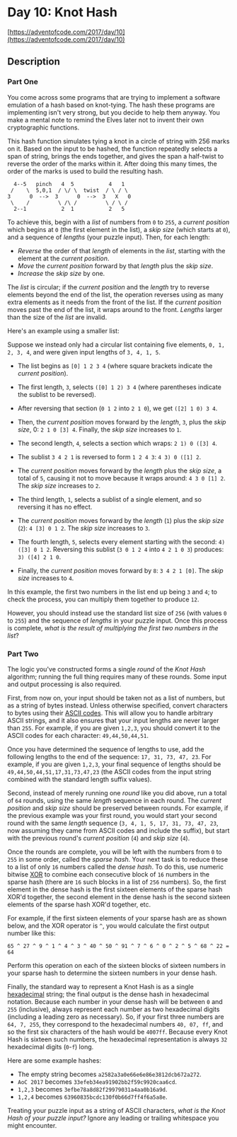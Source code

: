 # Day 10: Knot Hash

[https://adventofcode.com/2017/day/10](https://adventofcode.com/2017/day/10)

## Description

### Part One

You come across some programs that are trying to implement a software emulation of a hash based on knot-tying. The hash these programs are implementing isn't very strong, but you decide to help them anyway. You make a mental note to remind the Elves later not to <span title="NEW CRYPTOSYSTEM WHO DIS">invent their own cryptographic functions</span>.

This hash function simulates tying a knot in a circle of string with 256 marks on it. Based on the input to be hashed, the function repeatedly selects a span of string, brings the ends together, and gives the span a half-twist to reverse the order of the marks within it. After doing this many times, the order of the marks is used to build the resulting hash.

      4--5   pinch   4  5           4   1
     /    \  5,0,1  / \/ \  twist  / \ / \
    3      0  -->  3      0  -->  3   X   0
     \    /         \ /\ /         \ / \ /
      2--1           2  1           2   5
    

To achieve this, begin with a _list_ of numbers from `0` to `255`, a _current position_ which begins at `0` (the first element in the list), a _skip size_ (which starts at `0`), and a sequence of _lengths_ (your puzzle input). Then, for each length:

*   _Reverse_ the order of that _length_ of elements in the _list_, starting with the element at the _current position_.
*   _Move_ the _current position_ forward by that _length_ plus the _skip size_.
*   _Increase_ the _skip size_ by one.

The _list_ is circular; if the _current position_ and the _length_ try to reverse elements beyond the end of the list, the operation reverses using as many extra elements as it needs from the front of the list. If the _current position_ moves past the end of the list, it wraps around to the front. _Lengths_ larger than the size of the _list_ are invalid.

Here's an example using a smaller list:

Suppose we instead only had a circular list containing five elements, `0, 1, 2, 3, 4`, and were given input lengths of `3, 4, 1, 5`.

*   The list begins as `[0] 1 2 3 4` (where square brackets indicate the _current position_).
*   The first length, `3`, selects `([0] 1 2) 3 4` (where parentheses indicate the sublist to be reversed).
*   After reversing that section (`0 1 2` into `2 1 0`), we get `([2] 1 0) 3 4`.
*   Then, the _current position_ moves forward by the _length_, `3`, plus the _skip size_, 0: `2 1 0 [3] 4`. Finally, the _skip size_ increases to `1`.

*   The second length, `4`, selects a section which wraps: `2 1) 0 ([3] 4`.
*   The sublist `3 4 2 1` is reversed to form `1 2 4 3`: `4 3) 0 ([1] 2`.
*   The _current position_ moves forward by the _length_ plus the _skip size_, a total of `5`, causing it not to move because it wraps around: `4 3 0 [1] 2`. The _skip size_ increases to `2`.

*   The third length, `1`, selects a sublist of a single element, and so reversing it has no effect.
*   The _current position_ moves forward by the _length_ (`1`) plus the _skip size_ (`2`): `4 [3] 0 1 2`. The _skip size_ increases to `3`.

*   The fourth length, `5`, selects every element starting with the second: `4) ([3] 0 1 2`. Reversing this sublist (`3 0 1 2 4` into `4 2 1 0 3`) produces: `3) ([4] 2 1 0`.
*   Finally, the _current position_ moves forward by `8`: `3 4 2 1 [0]`. The _skip size_ increases to `4`.

In this example, the first two numbers in the list end up being `3` and `4`; to check the process, you can multiply them together to produce `12`.

However, you should instead use the standard list size of `256` (with values `0` to `255`) and the sequence of _lengths_ in your puzzle input. Once this process is complete, _what is the result of multiplying the first two numbers in the list_?

### Part Two

The logic you've constructed forms a single _round_ of the _Knot Hash_ algorithm; running the full thing requires many of these rounds. Some input and output processing is also required.

First, from now on, your input should be taken not as a list of numbers, but as a string of bytes instead. Unless otherwise specified, convert characters to bytes using their [ASCII codes](https://en.wikipedia.org/wiki/ASCII#Printable_characters). This will allow you to handle arbitrary ASCII strings, and it also ensures that your input lengths are never larger than `255`. For example, if you are given `1,2,3`, you should convert it to the ASCII codes for each character: `49,44,50,44,51`.

Once you have determined the sequence of lengths to use, add the following lengths to the end of the sequence: `17, 31, 73, 47, 23`. For example, if you are given `1,2,3`, your final sequence of lengths should be `49,44,50,44,51,17,31,73,47,23` (the ASCII codes from the input string combined with the standard length suffix values).

Second, instead of merely running one _round_ like you did above, run a total of `64` rounds, using the same _length_ sequence in each round. The _current position_ and _skip size_ should be preserved between rounds. For example, if the previous example was your first round, you would start your second round with the same _length_ sequence (`3, 4, 1, 5, 17, 31, 73, 47, 23`, now assuming they came from ASCII codes and include the suffix), but start with the previous round's _current position_ (`4`) and _skip size_ (`4`).

Once the rounds are complete, you will be left with the numbers from `0` to `255` in some order, called the _sparse hash_. Your next task is to reduce these to a list of only `16` numbers called the _dense hash_. To do this, use numeric bitwise [XOR](https://en.wikipedia.org/wiki/Bitwise_operation#XOR) to combine each consecutive block of `16` numbers in the sparse hash (there are `16` such blocks in a list of `256` numbers). So, the first element in the dense hash is the first sixteen elements of the sparse hash XOR'd together, the second element in the dense hash is the second sixteen elements of the sparse hash XOR'd together, etc.

For example, if the first sixteen elements of your sparse hash are as shown below, and the XOR operator is `^`, you would calculate the first output number like this:

    65 ^ 27 ^ 9 ^ 1 ^ 4 ^ 3 ^ 40 ^ 50 ^ 91 ^ 7 ^ 6 ^ 0 ^ 2 ^ 5 ^ 68 ^ 22 = 64

Perform this operation on each of the sixteen blocks of sixteen numbers in your sparse hash to determine the sixteen numbers in your dense hash.

Finally, the standard way to represent a Knot Hash is as a single [hexadecimal](https://en.wikipedia.org/wiki/Hexadecimal) string; the final output is the dense hash in hexadecimal notation. Because each number in your dense hash will be between `0` and `255` (inclusive), always represent each number as two hexadecimal digits (including a leading zero as necessary). So, if your first three numbers are `64, 7, 255`, they correspond to the hexadecimal numbers `40, 07, ff`, and so the first six characters of the hash would be `4007ff`. Because every Knot Hash is sixteen such numbers, the hexadecimal representation is always `32` hexadecimal digits (`0`\-`f`) long.

Here are some example hashes:

*   The empty string becomes `a2582a3a0e66e6e86e3812dcb672a272`.
*   `AoC 2017` becomes `33efeb34ea91902bb2f59c9920caa6cd`.
*   `1,2,3` becomes `3efbe78a8d82f29979031a4aa0b16a9d`.
*   `1,2,4` becomes `63960835bcdc130f0b66d7ff4f6a5a8e`.

Treating your puzzle input as a string of ASCII characters, _what is the Knot Hash of your puzzle input?_ Ignore any leading or trailing whitespace you might encounter.
